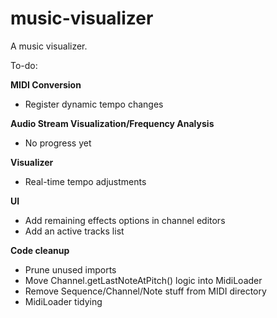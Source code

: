 # music-visualizer
A music visualizer.

To-do:

**MIDI Conversion**
* Register dynamic tempo changes

**Audio Stream Visualization/Frequency Analysis**
* No progress yet

**Visualizer**
* Real-time tempo adjustments

**UI**
* Add remaining effects options in channel editors
* Add an active tracks list

**Code cleanup**
* Prune unused imports
* Move Channel.getLastNoteAtPitch() logic into MidiLoader
* Remove Sequence/Channel/Note stuff from MIDI directory
* MidiLoader tidying